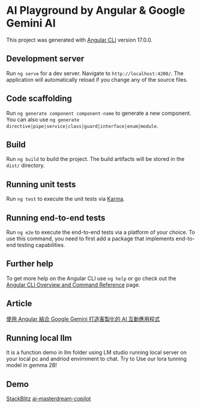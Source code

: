 # AI Playground by Angular & Google Gemini AI

This project was generated with [Angular CLI](https://github.com/angular/angular-cli) version 17.0.0.

## Development server

Run `ng serve` for a dev server. Navigate to `http://localhost:4200/`. The application will automatically reload if you change any of the source files.

## Code scaffolding

Run `ng generate component component-name` to generate a new component. You can also use `ng generate directive|pipe|service|class|guard|interface|enum|module`.

## Build

Run `ng build` to build the project. The build artifacts will be stored in the `dist/` directory.

## Running unit tests

Run `ng test` to execute the unit tests via [Karma](https://karma-runner.github.io).

## Running end-to-end tests

Run `ng e2e` to execute the end-to-end tests via a platform of your choice. To use this command, you need to first add a package that implements end-to-end testing capabilities.

## Further help

To get more help on the Angular CLI use `ng help` or go check out the [Angular CLI Overview and Command Reference](https://angular.io/cli) page.

## Article
[使用 Angular 結合 Google Gemini 打造客製化的 AI 互動應用程式](https://medium.com/@kunneng.hung/%E4%BD%BF%E7%94%A8-angular-%E7%B5%90%E5%90%88-google-gemini-%E6%89%93%E9%80%A0%E5%AE%A2%E8%A3%BD%E5%8C%96%E7%9A%84-ai-%E4%BA%92%E5%8B%95%E6%87%89%E7%94%A8%E7%A8%8B%E5%BC%8F-a60c6f1df82e)


## Running local llm 
It is a function demo in llm folder using LM studio running local server
on your local pc and andriod envirnment to chat. Try to Use our lora tunning model in gemma 2B!

## Demo
[StackBlitz](https://stackblitz.com/~/github.com/Kun-Neng/ai-playground-angular)
[ai-masterdream-copilot](https://github.com/waldolin/ai-masterdream-copilot)
